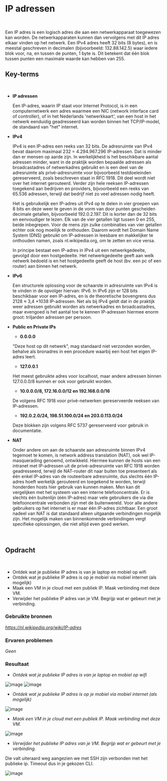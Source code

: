 # **IP adressen**
<br>

Een IP adres is een logisch adres die aan een netwerkapparaat toegewezen kan worden. De netwerkapparaten kunnen dan vervolgens met dit IP adres elkaar vinden op het netwerk.
Een IPv4 adres heeft 32 bits (8 bytes), en is meestal geschreven in decimalen (bijvoorbeeld: 132.88.142.5) waar iedere blok voor, na, en tussen de punten, 1 byte is. Dit betekent dat één blok tussen punten een maximale waarde kan hebben van 255. 

## **Key-terms**
<br>

- **IP adressen**

    Een IP-adres, waarin IP staat voor Internet Protocol, is in een computernetwerk een adres waarmee een NIC (network interface card of controller), of in het Nederlands 'netwerkkaart', van een host in het netwerk eenduidig geadresseerd kan worden binnen het TCP/IP-model, de standaard van "het" internet.

- **IPv4**

     IPv4 is een IP-adres een reeks van 32 bits. De adresruimte van IPv4 bevat daarom maximaal 232 = 4.294.967.296 IP-adressen. Dat is minder dan er mensen op aarde zijn. In werkelijkheid is het beschikbare aantal adressen minder, want in de praktijk worden bepaalde adressen als broadcastadres of netwerkadres gebruikt en is een deel van de adresruimte als privé-adresruimte voor bijvoorbeeld testdoeleinden gereserveerd, zoals beschreven staat in RFC 1918. Dit deel wordt niet over het internet gerouteerd. Verder zijn hele reeksen IP-adressen toegekend aan bedrijven en providers, bijvoorbeeld een reeks van 65.536 adressen, terwijl dat bedrijf niet zo veel adressen nodig heeft.

    Het is gebruikelijk een IP-adres uit IPv4 op te delen in vier groepen van 8 bits en deze weer te geven in de vorm van door punten gescheiden decimale getallen, bijvoorbeeld 192.0.2.197. Dit is korter dan de 32 bits en eenvoudiger te lezen. Elk van de vier getallen ligt tussen 0 en 255, beide inbegrepen. Voor de mens zijn zulke combinaties van vier getallen echter ook nog moeilijk te onthouden. Daarom wordt het Domain Name System (DNS) gebruikt om IP-adressen in leesbare en makkelijker te onthouden namen, zoals nl.wikipedia.org, om te zetten en vice versa.

    In principe bestaat een IP-adres in IPv4 uit een netwerkgedeelte, gevolgd door een hostgedeelte. Het netwerkgedeelte geeft aan welk netwerk bedoeld is en het hostgedeelte geeft de host (bv. een pc of een router) aan binnen het netwerk.

- **IPv6**

    Een structurele oplossing voor de schaarste in adresruimte van IPv4 is te vinden in de opvolger hiervan: IPv6. In IPv6 zijn er 128 bits beschikbaar voor een IP-adres, en is de theoretische bovengrens dus 2128 ≈ 3,4 ×1038 IP-adressen. Net als bij IPv4 geldt dat in de praktijk weer adressen gebruikt worden als netwerkadres en broadcastadres, maar evengoed is het aantal toe te kennen IP-adressen hiermee enorm groot: triljarden adressen per persoon.

- **Public en Private IPs**

    - **0.0.0.0**
    
    "Deze host op dit netwerk", mag standaard niet verzonden worden, behalve als bronadres in een procedure waarbij een host het eigen IP-adres leert.

    - **127.0.0.1**

    Het meest gebruikte adres voor localhost, maar andere adressen binnen 127.0.0.0/8 kunnen er ook voor gebruikt worden.

    - **10.0.0.0/8, 172.16.0.0/12 en 192.168.0.0/16**

    De volgens RFC 1918 voor privé-netwerken gereserveerde reeksen van IP-adressen.

    - **192.0.2.0/24, 198.51.100.0/24 en 203.0.113.0/24**

    Deze blokken zijn volgens RFC 5737 gereserveerd voor gebruik in documentatie.

- **NAT**

    Onder andere om aan de schaarste aan adresruimte binnen IPv4 tegemoet te komen, is network address translation (NAT), ook wel IP-masquerading genoemd, ontwikkeld. Hiermee kunnen de hosts van een intranet met IP-adressen uit de privé-adresruimte van RFC 1918 worden geadresseerd, terwijl de NAT-router dit naar buiten toe presenteert als één enkel IP-adres van de routeerbare adresruimte, dus slechts één IP-adres hoeft werkelijk gerouteerd en toegekend te worden, terwijl honderden hosts hier gebruik van kunnen maken. Men kan dit vergelijken met het systeem van een interne telefooncentrale. Er is slechts één buitenlijn (één IP-adres) maar vele gebruikers die via die telefooncentrale verbonden zijn met de buitenwereld. Voor alle andere gebruikers op het internet is er maar één IP-adres zichtbaar. Een groot nadeel van NAT is dat standaard alleen uitgaande verbindingen mogelijk zijn. Het mogelijk maken van binnenkomende verbindingen vergt specifieke oplossingen, die niet altijd even goed werken.
<br><br><br>

## **Opdracht**
<br>

- Ontdek wat je publieke IP adres is van je laptop en mobiel op wifi
- Ontdek wat je publieke IP adres is op je mobiel via mobiel internet (als mogelijk)
- Maak een VM in je cloud met een publiek IP. Maak verbinding met deze VM.
- Verwijder het publieke IP adres van je VM. Begrijp wat er gebeurt met je verbinding.


### **Gebruikte bronnen**

*<https://nl.wikipedia.org/wiki/IP-adres>*



### **Ervaren problemen**

*Geen*

### **Resultaat**

- *Ontdek wat je publieke IP adres is van je laptop en mobiel op wifi*

![image](../00_includes/AZ2/AZ12_01.png)
![image](../00_includes/AZ2/AZ12_02.JPG)

- *Ontdek wat je publieke IP adres is op je mobiel via mobiel internet (als mogelijk)*

![image](../00_includes/AZ2/AZ12_03.jpg)

- *Maak een VM in je cloud met een publiek IP. Maak verbinding met deze VM.*

![image](../00_includes/AZ2/AZ12_04.png)

- *Verwijder het publieke IP adres van je VM. Begrijp wat er gebeurt met je verbinding.*

Die valt uiteraard weg aangezien we met SSH zijn verbonden met het publieke ip. Timeout dus in je gekozen CLI.

![image](../00_includes/AZ2/AZ12_05.png)

